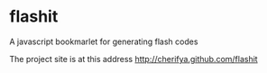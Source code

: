 flashit
=======

A javascript bookmarlet for generating flash codes

The project site is at this address http://cherifya.github.com/flashit